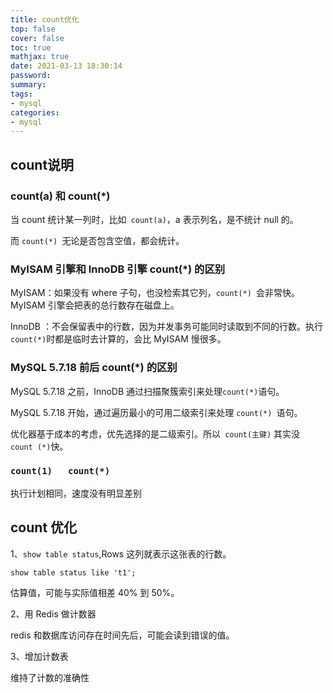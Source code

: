 ```yaml
---
title: count优化
top: false
cover: false
toc: true
mathjax: true
date: 2021-03-13 18:30:14
password:
summary:
tags:
- mysql
categories:
- mysql
---
```


## count说明

### count(a) 和 count(*)

当 count 统计某一列时，比如` count(a)`，a 表示列名，是不统计 null 的。

而 `count(*) `无论是否包含空值，都会统计。

### MyISAM 引擎和 InnoDB 引擎 count(*) 的区别

 MyISAM：如果没有 where 子句，也没检索其它列，`count(*) `会非常快。 MyISAM 引擎会把表的总行数存在磁盘上。

InnoDB ：不会保留表中的行数，因为并发事务可能同时读取到不同的行数。执行` count(*) `时都是临时去计算的，会比 MyISAM 慢很多。

### MySQL 5.7.18 前后 count(*) 的区别

MySQL 5.7.18 之前，InnoDB 通过扫描聚簇索引来处理` count(*) `语句。

MySQL 5.7.18 开始，通过遍历最小的可用二级索引来处理 `count(*) `语句。

优化器基于成本的考虑，优先选择的是二级索引。所以` count(主键)` 其实没` count (*)`快。

### `count(1)   count(*)`

执行计划相同，速度没有明显差别

## count 优化

1、`show table status`,Rows 这列就表示这张表的行数。

```mysql
show table status like 't1';
```

估算值，可能与实际值相差 40% 到 50%。

2、用 Redis 做计数器

redis 和数据库访问存在时间先后，可能会读到错误的值。

3、增加计数表

维持了计数的准确性

